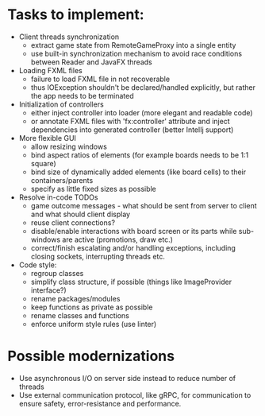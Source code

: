 # Tasks to implement:

* Client threads synchronization
  - extract game state from RemoteGameProxy into a single entity
  - use built-in synchronization mechanism to avoid race conditions between Reader and JavaFX threads
* Loading FXML files
  - failure to load FXML file in not recoverable
  - thus IOException shouldn't be declared/handled explicitly, but rather the app needs to be terminated
* Initialization of controllers
  - either inject controller into loader (more elegant and readable code)
  - or annotate FXML files with 'fx:controller' attribute and inject dependencies into generated controller (better IntelIj support)
* More flexible GUI
  - allow resizing windows
  - bind aspect ratios of elements (for example boards needs to be 1:1 square)
  - bind size of dynamically added elements (like board cells) to their containers/parents
  - specify as little fixed sizes as possible
* Resolve in-code TODOs
  - game outcome messages - what should be sent from server to client and what should client display
  - reuse client connections?
  - disable/enable interactions with board screen or its parts while sub-windows are active (promotions, draw etc.)
  - correct/finish escalating and/or handling exceptions, including closing sockets, interrupting threads etc.
* Code style:
  - regroup classes
  - simplify class structure, if possible (things like ImageProvider interface?)
  - rename packages/modules
  - keep functions as private as possible
  - rename classes and functions
  - enforce uniform style rules (use linter)

# Possible modernizations

* Use asynchronous I/O on server side instead to reduce number of threads
* Use external communication protocol, like gRPC, for communication to ensure safety,
error-resistance and performance.

